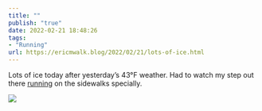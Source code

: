 ```yaml
---
title: ""
publish: "true"
date: 2022-02-21 18:48:26
tags:
- "Running"
url: https://ericmwalk.blog/2022/02/21/lots-of-ice.html
---
```

Lots of ice today after yesterday’s 43°F weather. Had to watch my step out there [running](http://www.strava.com/activities/6718146463) on the sidewalks specially.


![](https://ericmwalk.blog/uploads/2022/d77d2aec8b.jpg)